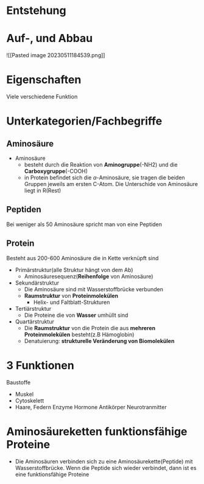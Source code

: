 # Entstehung

# Auf-, und Abbau

![[Pasted image 20230511184539.png]]

# Eigenschaften
Viele verschiedene Funktion
# Unterkategorien/Fachbegriffe
## Aminosäure
- Aminosäure
	- besteht durch die Reaktion von **Aminogruppe**(-NH2) und die **Carboxygruppe**(-COOH)
	- in Protein befindet sich die $\alpha$-Aminosäure, sie tragen die beiden Gruppen jeweils am ersten C-Atom. Die Unterschide von Aminosäure liegt in R(Rest)
## Peptiden
Bei weniger als 50 Aminosäure spricht man von eine Peptiden

## Protein
Besteht aus 200-600 Aminosäure die in Kette verknüpft sind
- Primärstruktur(alle Struktur hängt von dem Ab)
	- Aminosäuresequenz(**Reihenfolge** von Aminosäure)
- Sekundärstruktur
	- Die Aminosäure sind mit Wasserstoffbrücke verbunden
	- **Raumstruktur** von **Proteinmolekülen**
		- Helix- und Faltblatt-Strukturen
- Tertiärstruktur
	- Die Proteine die von **Wasser** umhüllt sind
- Quartärstruktur
	- Die **Raumstruktur** von die Protein die aus **mehreren Proteinmolekülen** besteht(z.B Hämoglobin)
	- Denatuierung: **strukturelle Veränderung von Biomolekülen**

# 3 Funktionen
Baustoffe
- Muskel
- Cytoskelett
- Haare, Federn
Enzyme
Hormone
Antikörper
Neurotranmitter
# Aminosäureketten funktionsfähige Proteine
- Die Aminosäuren verbinden sich zu eine Aminosäurekette(Peptide) mit Wasserstoffbrücke. Wenn die Peptide sich wieder verbindet, dann ist es eine funktionsfähige Proteine